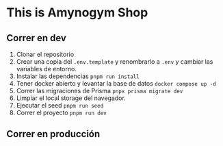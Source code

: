 # This is Amynogym Shop

## Correr en dev

1. Clonar el repositorio
3. Crear una copia del ```.env.template``` y renombrarlo a ```.env``` y cambiar las variables de entorno.
4. Instalar las dependencias ```pnpm run install```
5. Tener docker abierto y levantar la base de datos ```docker compose up -d```
6. Correr las migraciones de Prisma ```pnpx prisma migrate dev```
7. Limpiar el local storage del navegador.
8. Ejecutar el seed ```pnpm run seed```
9. Correr el proyecto ```pnpm run dev```

## Correr en producción
